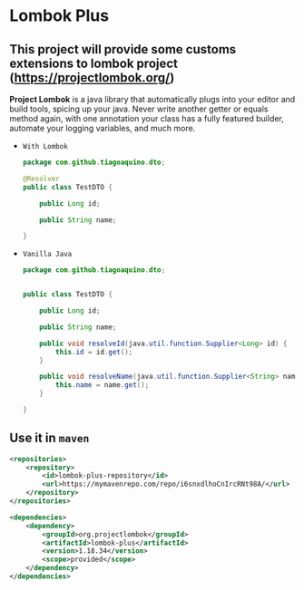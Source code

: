 # Lombok Plus

## This project will provide some customs extensions to lombok project (<https://projectlombok.org/>)

**Project Lombok** is a java library that automatically plugs into your editor and build tools, spicing up your java.
Never write another getter or equals method again, with one annotation your class has a fully featured builder, automate your logging variables, and much more.

- `With Lombok`

  ```java
  package com.github.tiagoaquino.dto;

  @Resolver
  public class TestDTO {

      public Long id;

      public String name;

  }
  ```

- `Vanilla Java`

    ```java
    package com.github.tiagoaquino.dto;

    
    public class TestDTO {

        public Long id;

        public String name;

        public void resolveId(java.util.function.Supplier<Long> id) {
            this.id = id.get();
        }

        public void resolveName(java.util.function.Supplier<String> name) {
            this.name = name.get();
        }

    }
    ```

## Use it in `maven`

```xml
<repositories>
    <repository>
        <id>lombok-plus-repository</id>
        <url>https://mymavenrepo.com/repo/i6snxdlhoCnIrcRNt98A/</url>
    </repository>
</repositories>

<dependencies>
    <dependency>
        <groupId>org.projectlombok</groupId>
        <artifactId>lombok-plus</artifactId>
        <version>1.18.34</version>
        <scope>provided</scope>
    </dependency>
</dependencies>
```
